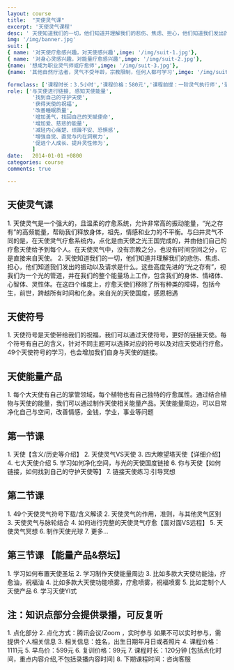 ```yaml
---
layout: course
title:  "天使灵气课"
excerpt: '天使灵气课程'
desc: ' 天使知道我们的一切，他们知道并理解我们的悲伤、焦虑、担心，他们知道我们发出的振动以及请求是什么'
img: '/img/banner.jpg'
suit: [
{ name: '对天使疗愈感兴趣，对天使感兴趣',imge: '/img/suit-1.jpg'},
{ name: '对身心灵感兴趣，对能量疗愈感兴趣',imge: '/img/suit-2.jpg'},
{name: '想成为职业灵气师或疗愈师',imge: '/img/suit-3.jpg'},
{name: '其他自然疗法者，灵气不受年龄，宗教限制，任何人都可学习',imge: '/img/suit-4.jpg'}]

formclass: ['课程时长：3.5小时','课程价格：580元','课程前提：一阶灵气执行师','录播课程，随时报名']
role: ['与天使进行链接, 感知天使能量',
        '找到自己的守护天使',
        '获得天使的祝福',
        '改善睡眠质量',
        '增加勇气，找回自己的天赋使命',
        '增加爱、慈悲的能量',
        '减轻内心痛楚、烦躁不安、恐惧感',
        '增强自觉、直觉与内在洞察力',
        '促进个人成长、提升灵性修为',
        ]
date:   2014-01-01 +0800
categories: course
comments: true

---
```

<h2>天使灵气课</h2>
1. 天使灵气是一个强大的，且温柔的疗愈系统，允许非常高的振动能量，“光之存有”的高频能量，帮助我们释放身体，祖先，情感和业力的不平衡。与臼井灵气不同的是，在天使灵气疗愈系统内，点化是由天使之光王国完成的，并由他们自己的疗愈天使给予到每个人。在天使灵气中，没有宗教之分，也没有时间空间之分，它是直接来自天使。
2. 天使知道我们的一切，他们知道并理解我们的悲伤、焦虑、担心，他们知道我们发出的振动以及请求是什么。这些高度先进的“光之存有”，视我们为一个光的管道，并在我们的整个能量场上工作，包含我们的身体、情绪体、心智体、灵性体。在这四个维度上，疗愈天使们移除了所有种类的障碍，包括今生，前世，跨越所有时间和化身。来自光的天使国度，感恩相遇
   
   
<h2>天使符号</h2>
1. 天使符号是天使带给我们的祝福，我们可以通过天使符号，更好的链接天使。每个符号有自己的含义，针对不同主题可以选择对应的符号以及对应天使进行疗愈。49个天使符号的学习，也会增加我们自身与天使的链接。
   
   
<h2>天使能量产品</h2>
1. 每个大天使有自己的掌管领域，每个植物也有自己独特的疗愈属性。通过结合植物与天使的能量，我们可以通过制作天使相关能量产品。天使能量周边，可以日常净化自己与空间，改善情感，金钱，学业，事业等问题
   

<h2>第一节课</h2>
1. 天使【含义/历史等介绍】 
2. 天使灵气VS天使
3. 四大瞭望塔天使【详细介绍】
4. 七大天使介绍
5. 学习如何净化空间，与光的天使国度链接
6. 你与天使【如何链接，如何找到自己的守护天使等】
7. 链接天使练习:引导冥想 


<h2>第二节课</h2>
1. 49个天使灵气符号下载/含义解读
2. 天使灵气的作用，准则，与其他灵气区别
3. 天使灵气与脉轮结合
4. 如何进行完整的天使灵气疗愈【面对面VS远程】
5. 天使灵气冥想
6. 制作天使光球
7. 更多...


<h2>第三节课 【能量产品&祭坛】</h2>
1. 学习如何布置天使圣坛
2. 学习制作天使能量周边
3. 比如多款大天使功能油，疗愈油，祝福油
4. 比如多款大天使功能喷雾，疗愈喷雾，祝福喷雾
5. 比如定制个人天使产品
6. 学习天使YI式



<h2>注：知识点部分会提供录播，可反复听</h2>
1. 点化部分
2. 点化方式：腾讯会议/Zoom ，实时参与
            如果不可以实时参与，需提供个人相关信息
3. 相关信息：姓名，出生日期年月日或者照片       
4. 课程价格：1111元
5. 早鸟价：599元
6. 复训价格：99元
7. 课程时长：120分钟 [包括点化时间，重点内容介绍,不包括录播内容时间]
8. 下期课程时间：咨询客服


